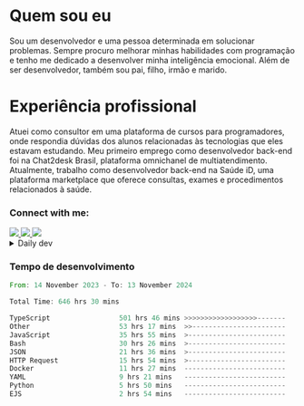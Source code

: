 # Quem sou eu
Sou um desenvolvedor e uma pessoa determinada em solucionar problemas. Sempre procuro melhorar minhas habilidades com programação e tenho me dedicado a desenvolver minha inteligência emocional. Além de ser desenvolvedor, também sou pai, filho, irmão e marido.

# Experiência profissional
Atuei como consultor em uma plataforma de cursos para programadores, onde respondia dúvidas dos alunos relacionadas às tecnologias que eles estavam estudando.
Meu primeiro emprego como desenvolvedor back-end foi na Chat2desk Brasil, plataforma omnichanel de multiatendimento.
Atualmente, trabalho como desenvolvedor back-end na Saúde iD, uma plataforma marketplace que oferece consultas, exames e procedimentos relacionados à saúde.

### Connect with me:
<a href="https://www.linkedin.com/in/theusmoreira" target="_blank" >
<img src="https://img.shields.io/badge/linkedin-%230077B5.svg?&style=for-the-badge&logo=linkedin&logoColor=white ">
</a>
<a href="https://www.instagram.com/matheus.s.moreira/" target="_blank">
<img src="https://img.shields.io/badge/instagram-%23E4405F.svg?&style=for-the-badge&logo=instagram&logoColor=white">
</a>
<a href="mailto:matheussm301@gmail.com"  target="_blank">
<img src="https://img.shields.io/badge/gmail-%23E4405F.svg?&style=for-the-badge&logo=gmail&logoColor=white">
</a>


<details>
  <summary>Daily dev </summary>
<p>
  <a href="https://app.daily.dev/matheussantos"><img src="https://github.com/matheus-santos-moreira/matheus-santos-moreira/blob/master/devcard.svg" width="200" alt="Matheus Santos's Dev Card"/></a>
 </p>
</details>

<h3>Tempo de desenvolvimento</h3>

<!--START_SECTION:waka-->

```rust
From: 14 November 2023 - To: 13 November 2024

Total Time: 646 hrs 30 mins

TypeScript                 501 hrs 46 mins >>>>>>>>>>>>>>>>>>-------   71.70 %
Other                      53 hrs 17 mins  >>-----------------------   07.61 %
JavaScript                 35 hrs 55 mins  >------------------------   05.13 %
Bash                       30 hrs 26 mins  >------------------------   04.35 %
JSON                       21 hrs 36 mins  >------------------------   03.09 %
HTTP Request               15 hrs 54 mins  >------------------------   02.27 %
Docker                     11 hrs 27 mins  -------------------------   01.64 %
YAML                       9 hrs 21 mins   -------------------------   01.34 %
Python                     5 hrs 50 mins   -------------------------   00.83 %
EJS                        2 hrs 54 mins   -------------------------   00.42 %
```

<!--END_SECTION:waka-->
